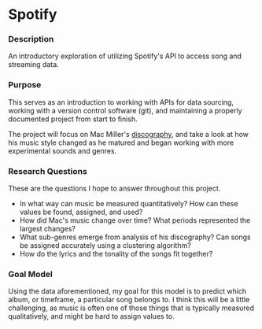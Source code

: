 # Spotify

### Description

An introductory exploration of utilizing Spotify's API to access song and streaming data.

### Purpose

This serves as an introduction to working with APIs for data sourcing, working with a version control software (git), and maintaining a properly documented project from start to finish.

The project will focus on Mac Miller's [discography](https://open.spotify.com/artist/4LLpKhyESsyAXpc4laK94U), and take a look at how his music style changed as he matured and began working with more experimental sounds and genres. 

### Research Questions

These are the questions I hope to answer throughout this project.

- In what way can music be measured quantitatively? How can these values be found, assigned, and used?
- How did Mac's music change over time? What periods represented the largest changes?
- What sub-genres emerge from analysis of his discography? Can songs be assigned accurately using a clustering algorithm?
- How do the lyrics and the tonality of the songs fit together?

### Goal Model

Using the data aforementioned, my goal for this model is to predict which album, or timeframe, a particular song belongs to. I think this will be a little challenging, as music is often one of those things that is typically measured qualitatively, and might be hard to assign values to. 
